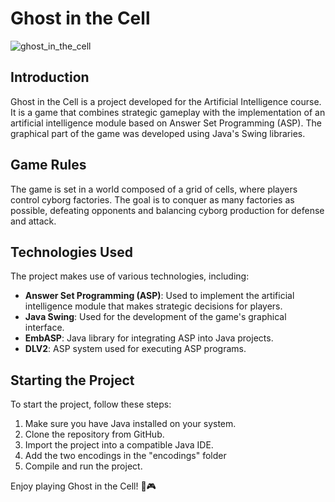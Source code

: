 # Ghost in the Cell
![ghost_in_the_cell](https://github.com/Daniel-Sensei/ghost-in-the-cell/assets/132211678/8386f544-440b-4751-96aa-3e48f64ebc83)

## Introduction
Ghost in the Cell is a project developed for the Artificial Intelligence course. It is a game that combines strategic gameplay with the implementation of an artificial intelligence module based on Answer Set Programming (ASP). The graphical part of the game was developed using Java's Swing libraries.

## Game Rules
The game is set in a world composed of a grid of cells, where players control cyborg factories. The goal is to conquer as many factories as possible, defeating opponents and balancing cyborg production for defense and attack.

## Technologies Used
The project makes use of various technologies, including:
- **Answer Set Programming (ASP)**: Used to implement the artificial intelligence module that makes strategic decisions for players.
- **Java Swing**: Used for the development of the game's graphical interface.
- **EmbASP**: Java library for integrating ASP into Java projects.
- **DLV2**: ASP system used for executing ASP programs.

## Starting the Project
To start the project, follow these steps:
1. Make sure you have Java installed on your system.
2. Clone the repository from GitHub.
3. Import the project into a compatible Java IDE.
4. Add the two encodings in the "encodings" folder
5. Compile and run the project.

Enjoy playing Ghost in the Cell! 🤖🎮
